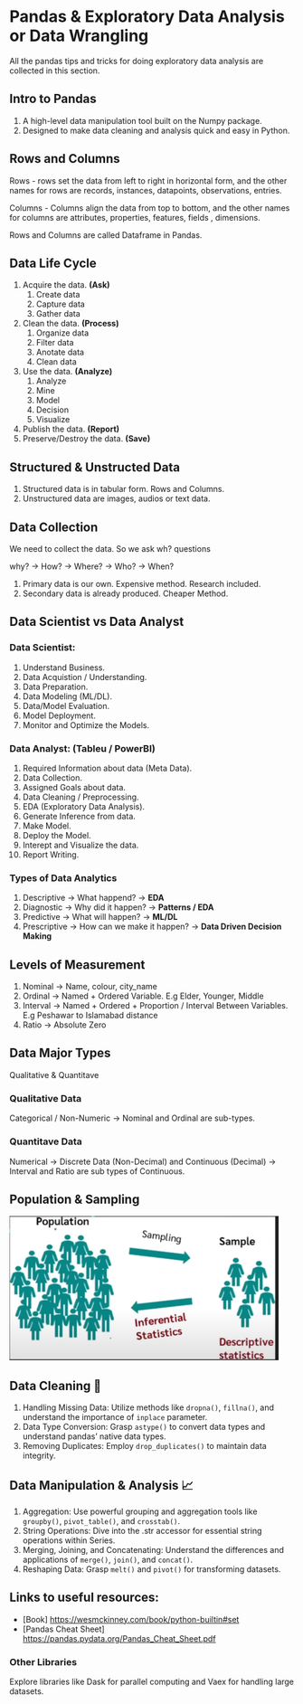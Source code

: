 # Pandas & Exploratory Data Analysis or Data Wrangling

All the pandas tips and tricks for doing exploratory data analysis are collected in this section. 

## Intro to Pandas
1. A high-level data manipulation tool built on the Numpy package.
2. Designed to make data cleaning and analysis quick and easy in Python.

## Rows and Columns
Rows - rows set the data from left to right in horizontal form, and the other names for rows are records, instances, datapoints, observations, entries.

Columns - Columns align the data from top to bottom, and the other names for columns are attributes, properties, features, fields , dimensions.

Rows and Columns are called Dataframe in Pandas.

## Data Life Cycle
1. Acquire the data. **(Ask)**
   1. Create data
   2. Capture data
   3. Gather data
2. Clean the data. **(Process)**
   1. Organize data
   2. Filter data
   3. Anotate data
   4. Clean data
3. Use the data. **(Analyze)**
   1. Analyze
   2. Mine
   3. Model
   4. Decision
   5. Visualize
4. Publish the data. **(Report)**
5. Preserve/Destroy the data. **(Save)**

## Structured & Unstructed Data
1. Structured data is in tabular form. Rows and Columns.
2. Unstructured data are images, audios or text data.

## Data Collection
We need to collect the data. So we ask wh? questions

why? -> How? -> Where? -> Who? -> When?

1. Primary data is our own. Expensive method. Research included.
2. Secondary data is already produced. Cheaper Method.

## Data Scientist vs Data Analyst
### Data Scientist:
1. Understand Business.
2. Data Acquistion / Understanding.
3. Data Preparation.
4. Data Modeling (ML/DL).
5. Data/Model Evaluation.
6. Model Deployment.
7. Monitor and Optimize the Models.

### Data Analyst: (Tableu / PowerBI)
1. Required Information about data (Meta Data).
2. Data Collection.
3. Assigned Goals about data.
4. Data Cleaning / Preprocessing.
5. EDA (Exploratory Data Analysis).
6. Generate Inference from data.
7. Make Model.
8. Deploy the Model.
9. Interept and Visualize the data.
10. Report Writing.

### Types of Data Analytics
1. Descriptive -> What happend? -> **EDA**
2. Diagnostic -> Why did it happen? -> **Patterns / EDA**
3. Predictive -> What will happen? -> **ML/DL**
4. Prescriptive -> How can we make it happen? -> **Data Driven Decision Making** 

## Levels of Measurement
1. Nominal -> Name, colour, city_name
2. Ordinal -> Named + Ordered Variable. E.g Elder, Younger, Middle
3. Interval -> Named + Ordered + Proportion / Interval Between Variables. E.g Peshawar to Islamabad distance
4. Ratio -> Absolute Zero

## Data Major Types
Qualitative & Quantitave
### Qualitative Data
Categorical / Non-Numeric -> Nominal and Ordinal are sub-types.
### Quantitave Data
Numerical -> Discrete Data (Non-Decimal) and Continuous (Decimal) -> Interval and Ratio are sub types of Continuous.

## Population & Sampling
![Alt text](./Sample_Population.PNG)

## Data Cleaning 🧹
1. Handling Missing Data: Utilize methods like `dropna()`, `fillna()`, and understand the importance of `inplace` parameter.
2. Data Type Conversion: Grasp `astype()` to convert data types and understand pandas’ native data types.
3. Removing Duplicates: Employ `drop_duplicates()` to maintain data integrity.

## Data Manipulation & Analysis 📈
1. Aggregation: Use powerful grouping and aggregation tools like `groupby()`, `pivot_table()`, and `crosstab()`.
2. String Operations: Dive into the .str accessor for essential string operations within Series.
3. Merging, Joining, and Concatenating: Understand the differences and applications of `merge()`, `join()`, and `concat()`.
4. Reshaping Data: Grasp `melt()` and `pivot()` for transforming datasets.


## Links to useful resources: 
- [Book] https://wesmckinney.com/book/python-builtin#set
- [Pandas Cheat Sheet] https://pandas.pydata.org/Pandas_Cheat_Sheet.pdf 


### Other Libraries 
Explore libraries like Dask for parallel computing and Vaex for handling large datasets.